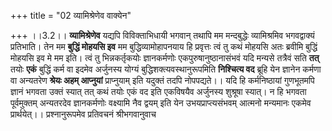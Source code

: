 +++
title = "02 व्यामिश्रेणेव वाक्येन"

+++
।।3.2।। **व्यामिश्रेणेव** यद्यपि विविक्ताभिधायी भगवान् तथापि मम
मन्दबुद्धेः व्यामिश्रमिव भगवद्वाक्यं प्रतिभाति। तेन मम **बुद्धिं मोहयसि
इव** मम बुद्धिव्यामोहापनयाय हि प्रवृत्तः त्वं तु कथं मोहयसि अतः ब्रवीमि
बुद्धिं मोहयसि इव मे मम इति। त्वं तु भिन्नकर्तृकयोः ज्ञानकर्मणोः
एकपुरुषानुष्ठानासंभवं यदि मन्यसे तत्रैवं सति **तत्** तयोः **एकं**
बुद्धिं कर्म वा इदमेव अर्जुनस्य योग्यं बुद्धिशक्त्यवस्थानुरूपमिति
**निश्चित्य वद** ब्रूहि येन ज्ञानेन कर्मणा वा अन्यतरेण **श्रेयः अहम्
आप्नुयां** प्राप्नुयाम् इति यदुक्तं तदपि नोपपद्यते।। यदि हि कर्मनिष्ठायां
गुणभूतमपि ज्ञानं भगवता उक्तं स्यात् तत् कथं तयोः एकं वद इति एकविषयैव
अर्जुनस्य शुश्रूषा स्यात्। न हि भगवता पूर्वमुक्तम् अन्यतरदेव
ज्ञानकर्मणोः वक्ष्यामि नैव द्वयम् इति येन उभयप्राप्त्यसंभवम् आत्मनो
मन्यमानः एकमेव प्रार्थयेत्।। प्रश्नानुरूपमेव प्रतिवचनं श्रीभगवानुवाच
